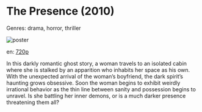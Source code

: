 # The Presence (2010)

Genres: drama, horror, thriller

![poster](http://image.tmdb.org/t/p/w500/fVlJEyFCKhDdNxaChSbP8PZMRCD.jpg)

en:
  [720p](magnet:?xt=urn:btih:1BFDAFC1A0EFCA17BB4F12659EF8D42BAF60868E&tr=udp://glotorrents.pw:6969/announce&tr=udp://tracker.opentrackr.org:1337/announce&tr=udp://torrent.gresille.org:80/announce&tr=udp://tracker.openbittorrent.com:80&tr=udp://tracker.coppersurfer.tk:6969&tr=udp://tracker.leechers-paradise.org:6969&tr=udp://p4p.arenabg.ch:1337&tr=udp://tracker.internetwarriors.net:1337)
  


In this darkly romantic ghost story, a woman travels to an isolated cabin where she is stalked by an apparition who inhabits her space as his own. With the unexpected arrival of the woman’s boyfriend, the dark spirit’s haunting grows obsessive. Soon the woman begins to exhibit weirdly irrational behavior as the thin line between sanity and possession begins to unravel. Is she battling her inner demons, or is a much darker presence threatening them all?